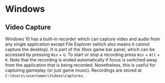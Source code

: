 # Windows

## Video Capture

Windows 10 has a built-in recorder which can capture video and audio from any single application except File Explorer (which also means it cannot capture the desktop). It is part of the Xbox game bar panel, which can be accessed by pressing `Win` + `G`. To start or stop a recording press `Win` + `Alt` + `R`. Note that the recording is ended automatically if focus is switched away from the application that is being recorded. Nonetheless, this is useful for capturing gameplay (or just game music). Recordings are stored at `C:\Users\<username>\Videos\Captures`.
